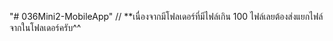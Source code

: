 "# 036Mini2-MobileApp" // **เนื่องจากมีโฟลเดอร์ที่มีไฟล์เกิน 100 ไฟล์เลยต้องส่งแยกไฟล์จากในโฟลเดอร์ครับ^^ 
